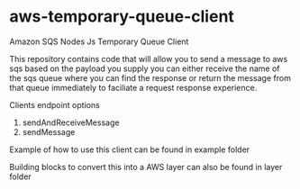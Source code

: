 # aws-temporary-queue-client
Amazon SQS Nodes Js Temporary Queue Client

This repository contains code that will allow you to send a message to aws sqs based on the payload you supply 
you can either receive the name of the sqs queue where you can find the response or return the message from that queue immediately
to faciliate a request response experience.

Clients endpoint options
1) sendAndReceiveMessage
2) sendMessage

Example of how to use this client can be found in example folder

Building blocks to convert this into a AWS layer can also be found in layer folder
